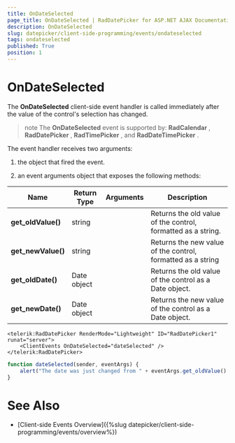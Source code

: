 ```yaml
---
title: OnDateSelected 
page_title: OnDateSelected | RadDatePicker for ASP.NET AJAX Documentation
description: OnDateSelected 
slug: datepicker/client-side-programming/events/ondateselected
tags: ondateselected
published: True
position: 1
---
```


# OnDateSelected


The **OnDateSelected** client-side event handler is called immediately after the value of the control's selection has changed.

>note The **OnDateSelected** event is supported by: **RadCalendar** , **RadDatePicker** , **RadTimePicker** , and **RadDateTimePicker** .
>

The event handler receives two arguments:

1. the object that fired the event.

1. an event arguments object that exposes the following methods:


| Name | Return Type | Arguments | Description |
| ------ | ------ | ------ | ------ |
| **get_oldValue()** |string||Returns the old value of the control, formatted as a string.|
| **get_newValue()** |string||Returns the new value of the control, formatted as a string|
| **get_oldDate()** |Date object||Returns the old value of the control as a Date object.|
| **get_newDate()** |Date object||Returns the new value of the control as a Date object.|


````ASPNET
<telerik:RadDatePicker RenderMode="Lightweight" ID="RadDatePicker1" runat="server">
    <ClientEvents OnDateSelected="dateSelected" />
</telerik:RadDatePicker>		
````
````JavaScript
function dateSelected(sender, eventArgs) {
	alert("The date was just changed from " + eventArgs.get_oldValue() + " to " + eventArgs.get_newValue());
}
````


# See Also

 * [Client-side Events Overview]({%slug datepicker/client-side-programming/events/overview%})


